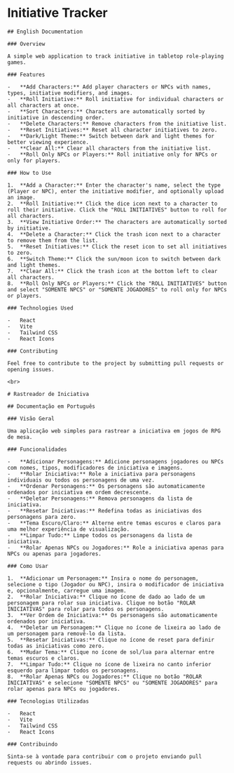 # Initiative Tracker

    ## English Documentation

    ### Overview

    A simple web application to track initiative in tabletop role-playing games.

    ### Features

    -   **Add Characters:** Add player characters or NPCs with names, types, initiative modifiers, and images.
    -   **Roll Initiative:** Roll initiative for individual characters or all characters at once.
    -   **Sort Characters:** Characters are automatically sorted by initiative in descending order.
    -   **Delete Characters:** Remove characters from the initiative list.
    -   **Reset Initiatives:** Reset all character initiatives to zero.
    -   **Dark/Light Theme:** Switch between dark and light themes for better viewing experience.
    -   **Clear All:** Clear all characters from the initiative list.
    -   **Roll Only NPCs or Players:** Roll initiative only for NPCs or only for players.

    ### How to Use

    1.  **Add a Character:** Enter the character's name, select the type (Player or NPC), enter the initiative modifier, and optionally upload an image.
    2.  **Roll Initiative:** Click the dice icon next to a character to roll their initiative. Click the "ROLL INITIATIVES" button to roll for all characters.
    3.  **View Initiative Order:** The characters are automatically sorted by initiative.
    4.  **Delete a Character:** Click the trash icon next to a character to remove them from the list.
    5.  **Reset Initiatives:** Click the reset icon to set all initiatives to zero.
    6.  **Switch Theme:** Click the sun/moon icon to switch between dark and light themes.
    7.  **Clear All:** Click the trash icon at the bottom left to clear all characters.
    8.  **Roll Only NPCs or Players:** Click the "ROLL INITIATIVES" button and select "SOMENTE NPCS" or "SOMENTE JOGADORES" to roll only for NPCs or players.

    ### Technologies Used

    -   React
    -   Vite
    -   Tailwind CSS
    -   React Icons

    ### Contributing

    Feel free to contribute to the project by submitting pull requests or opening issues.

    <br>

    # Rastreador de Iniciativa

    ## Documentação em Português

    ### Visão Geral

    Uma aplicação web simples para rastrear a iniciativa em jogos de RPG de mesa.

    ### Funcionalidades

    -   **Adicionar Personagens:** Adicione personagens jogadores ou NPCs com nomes, tipos, modificadores de iniciativa e imagens.
    -   **Rolar Iniciativa:** Role a iniciativa para personagens individuais ou todos os personagens de uma vez.
    -   **Ordenar Personagens:** Os personagens são automaticamente ordenados por iniciativa em ordem decrescente.
    -   **Deletar Personagens:** Remova personagens da lista de iniciativa.
    -   **Resetar Iniciativas:** Redefina todas as iniciativas dos personagens para zero.
    -   **Tema Escuro/Claro:** Alterne entre temas escuros e claros para uma melhor experiência de visualização.
    -   **Limpar Tudo:** Limpe todos os personagens da lista de iniciativa.
    -   **Rolar Apenas NPCs ou Jogadores:** Role a iniciativa apenas para NPCs ou apenas para jogadores.

    ### Como Usar

    1.  **Adicionar um Personagem:** Insira o nome do personagem, selecione o tipo (Jogador ou NPC), insira o modificador de iniciativa e, opcionalmente, carregue uma imagem.
    2.  **Rolar Iniciativa:** Clique no ícone de dado ao lado de um personagem para rolar sua iniciativa. Clique no botão "ROLAR INICIATIVAS" para rolar para todos os personagens.
    3.  **Ver Ordem de Iniciativa:** Os personagens são automaticamente ordenados por iniciativa.
    4.  **Deletar um Personagem:** Clique no ícone de lixeira ao lado de um personagem para removê-lo da lista.
    5.  **Resetar Iniciativas:** Clique no ícone de reset para definir todas as iniciativas como zero.
    6.  **Mudar Tema:** Clique no ícone de sol/lua para alternar entre temas escuros e claros.
    7.  **Limpar Tudo:** Clique no ícone de lixeira no canto inferior esquerdo para limpar todos os personagens.
    8.  **Rolar Apenas NPCs ou Jogadores:** Clique no botão "ROLAR INICIATIVAS" e selecione "SOMENTE NPCS" ou "SOMENTE JOGADORES" para rolar apenas para NPCs ou jogadores.

    ### Tecnologias Utilizadas

    -   React
    -   Vite
    -   Tailwind CSS
    -   React Icons

    ### Contribuindo

    Sinta-se à vontade para contribuir com o projeto enviando pull requests ou abrindo issues.
